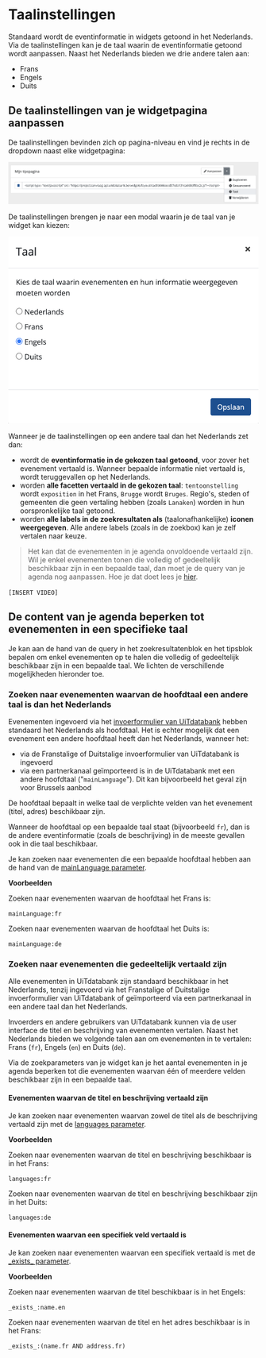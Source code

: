 # Taalinstellingen

Standaard wordt de eventinformatie in widgets getoond in het Nederlands. Via de taalinstellingen kan je de taal waarin de eventinformatie getoond wordt aanpassen.
Naast het Nederlands bieden we drie andere talen aan:

* Frans
* Engels
* Duits

## De taalinstellingen van je widgetpagina aanpassen

De taalinstellingen bevinden zich op pagina-niveau en vind je rechts in de dropdown naast elke widgetpagina:

![widget-taalinstellingen.png](../assets/images/widget-taalinstellingen.png)

De taalinstellingen brengen je naar een modal waarin je de taal van je widget kan kiezen:

![widget-taalinstellingen-modal.png](../assets/images/widget-taalinstellingen-modal.png)

Wanneer je de taalinstellingen op een andere taal dan het Nederlands zet dan:

* wordt de **eventinformatie in de gekozen taal getoond**, voor zover het evenement vertaald is. Wanneer bepaalde informatie niet vertaald is, wordt teruggevallen op het Nederlands.
* worden **alle facetten vertaald in de gekozen taal**: `tentoonstelling` wordt `exposition` in het Frans, `Brugge` wordt `Bruges`. Regio's, steden of gemeenten die geen vertaling hebben (zoals `Lanaken`) worden in hun oorspronkelijke taal getoond.
* worden **alle labels in de zoekresultaten als** (taalonafhankelijke) **iconen weergegeven**. Alle andere labels (zoals in de zoekbox) kan je zelf vertalen naar keuze.

<!-- theme: warning -->

> Het kan dat de evenementen in je agenda onvoldoende vertaald zijn. Wil je enkel evenementen tonen die volledig of gedeeltelijk beschikbaar zijn in een bepaalde taal, dan moet je de query van je agenda nog aanpassen. Hoe je dat doet lees je [hier](#De-content-van-je-agenda-beperken-tot-evenementen-in-een-specifieke-taal).

`[INSERT VIDEO]`

## De content van je agenda beperken tot evenementen in een specifieke taal

Je kan aan de hand van de query in het zoekresultatenblok en het tipsblok bepalen om enkel evenementen op te halen die volledig of gedeeltelijk beschikbaar zijn in een bepaalde taal. We lichten de verschillende mogelijkheden hieronder toe.

### Zoeken naar evenementen waarvan de hoofdtaal een andere taal is dan het Nederlands

Evenementen ingevoerd via het [invoerformulier van UiTdatabank](https://www.uitdatabank.be) hebben standaard het Nederlands als hoofdtaal. Het is echter mogelijk dat een evenement een andere hoofdtaal heeft dan het Nederlands, wanneer het:

* via de Franstalige of Duitstalige invoerformulier van UiTdatabank is ingevoerd
* via een partnerkanaal geïmporteerd is in de UiTdatabank met een andere hoofdtaal ("`mainLanguage`"). Dit kan bijvoorbeeld het geval zijn voor Brussels aanbod

De hoofdtaal bepaalt in welke taal de verplichte velden van het evenement (titel, adres) beschikbaar zijn.

Wanneer de hoofdtaal op een bepaalde taal staat (bijvoorbeeld `fr`), dan is de andere eventinformatie (zoals de beschrijving) in de meeste gevallen ook in die taal beschikbaar.

Je kan zoeken naar evenementen die een bepaalde hoofdtaal hebben aan de hand van de [mainLanguage parameter](../../../uitdatabank/docs/search-api/advanced-queries.md#mainLanguage).

**Voorbeelden**

Zoeken naar evenementen waarvan de hoofdtaal het Frans is:

```
mainLanguage:fr
```

Zoeken naar evenementen waarvan de hoofdtaal het Duits is:

```
mainLanguage:de
```

### Zoeken naar evenementen die gedeeltelijk vertaald zijn

Alle evenementen in UiTdatabank zijn standaard beschikbaar in het Nederlands, tenzij ingevoerd via het Franstalige of Duitstalige invoerformulier van UiTdatabank of geïmporteerd via een partnerkanaal in een andere taal dan het Nederlands.

Invoerders en andere gebruikers van UiTdatabank kunnen via de user interface de titel en beschrijving van evenementen vertalen. Naast het Nederlands bieden we volgende talen aan om evenementen in te vertalen: Frans (`fr`), Engels (`en`) en Duits (`de`).

Via de zoekparameters van je widget kan je het aantal evenementen in je agenda beperken tot die evenementen waarvan één of meerdere velden beschikbaar zijn in een bepaalde taal.

#### Evenementen waarvan de titel en beschrijving vertaald zijn

Je kan zoeken naar evenementen waarvan zowel de titel als de beschrijving vertaald zijn met de [languages parameter](../../../uitdatabank/docs/search-api/advanced-queries.md#languages).

**Voorbeelden**

Zoeken naar evenementen waarvan de titel en beschrijving beschikbaar is in het Frans:

```
languages:fr
```

Zoeken naar evenementen waarvan de titel en beschrijving beschikbaar zijn in het Duits:

```
languages:de
```

#### Evenementen waarvan een specifiek veld vertaald is

Je kan zoeken naar evenementen waarvan een specifiek vertaald is met de [\_exists\_ parameter](../../../uitdatabank/docs/search-api/advanced-queries.md#_exists_).

**Voorbeelden**

Zoeken naar evenementen waarvan de titel beschikbaar is in het Engels:

```
_exists_:name.en
```

Zoeken naar evenementen waarvan de titel en het adres beschikbaar is in het Frans:

```
_exists_:(name.fr AND address.fr)
```
